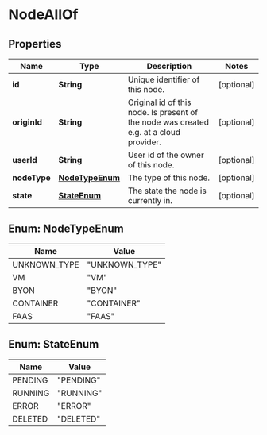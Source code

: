 

# NodeAllOf

## Properties

Name | Type | Description | Notes
------------ | ------------- | ------------- | -------------
**id** | **String** | Unique identifier of this node.  |  [optional]
**originId** | **String** | Original id of this node. Is present of the node was created e.g. at a cloud provider.  |  [optional]
**userId** | **String** | User id of the owner of this node.  |  [optional]
**nodeType** | [**NodeTypeEnum**](#NodeTypeEnum) | The type of this node.  |  [optional]
**state** | [**StateEnum**](#StateEnum) | The state the node is currently in.  |  [optional]



## Enum: NodeTypeEnum

Name | Value
---- | -----
UNKNOWN_TYPE | &quot;UNKNOWN_TYPE&quot;
VM | &quot;VM&quot;
BYON | &quot;BYON&quot;
CONTAINER | &quot;CONTAINER&quot;
FAAS | &quot;FAAS&quot;



## Enum: StateEnum

Name | Value
---- | -----
PENDING | &quot;PENDING&quot;
RUNNING | &quot;RUNNING&quot;
ERROR | &quot;ERROR&quot;
DELETED | &quot;DELETED&quot;



